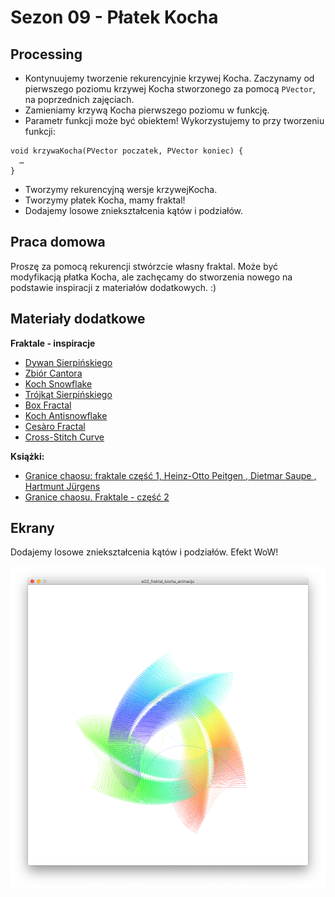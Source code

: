 # Sezon 09 - Płatek Kocha

## Processing

- Kontynuujemy tworzenie rekurencyjnie krzywej Kocha. Zaczynamy od pierwszego poziomu krzywej Kocha stworzonego za pomocą `PVector`, na poprzednich zajęciach.
- Zamieniamy krzywą Kocha pierwszego poziomu w funkcję. 
- Parametr funkcji może być obiektem! Wykorzystujemy to przy tworzeniu funkcji:
  
```Processing
void krzywaKocha(PVector poczatek, PVector koniec) {
  …
} 
```

- Tworzymy rekurencyjną wersje krzywejKocha.
- Tworzymy płatek Kocha, mamy fraktal!
- Dodajemy losowe zniekształcenia kątów i podziałów.

## Praca domowa
Proszę za pomocą rekurencji stwórzcie własny fraktal. Może być modyfikacją płatka Kocha, ale zachęcamy do stworzenia nowego na podstawie inspiracji z materiałów dodatkowych. :)

## Materiały dodatkowe

**Fraktale - inspiracje**
- [Dywan Sierpińskiego](http://www.mini.pw.edu.pl/MiNIwyklady/fraktale/Dywan/dywan.html)
- [Zbiór Cantora](https://pl.wikipedia.org/wiki/Zbiór_Cantora)
- [Koch Snowflake](http://mathworld.wolfram.com/KochSnowflake.html)
- [Trójkąt Sierpińskiego](http://www.mini.pw.edu.pl/MiNIwyklady/fraktale/Trojkat/trojkat.html)
- [Box Fractal](http://mathworld.wolfram.com/BoxFractal.html)
- [Koch Antisnowflake](http://mathworld.wolfram.com/KochAntisnowflake.html)
- [Cesàro Fractal](http://mathworld.wolfram.com/CesaroFractal.html)
- [Cross-Stitch Curve](http://mathworld.wolfram.com/Cross-StitchCurve.html)


**Książki:**
- [Granice chaosu: fraktale część 1, Heinz-Otto Peitgen , Dietmar Saupe , Hartmunt Jürgens](https://merlin.pl/granice-chaosu-fraktale-czesc-1-hartmunt-jrgens-heinz-otto-peitgen-dietmar-saupe/1327261/)
- [Granice chaosu. Fraktale - część 2](https://merlin.pl/granice-chaosu-fraktale-czesc-2-hartmut-jurgens-heinz-otto-peitgen-dietmar-saupe/1757950/)


## Ekrany

Dodajemy losowe zniekształcenia kątów i podziałów. Efekt WoW!

![](e02_fraktal_kocha_animacja.png)

